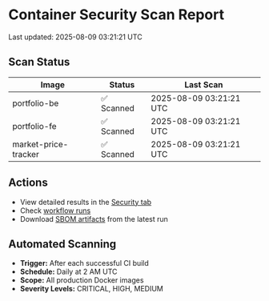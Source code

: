 # Container Security Scan Report

Last updated: 2025-08-09 03:21:21 UTC

## Scan Status

| Image | Status | Last Scan |
|-------|--------|-----------|
| portfolio-be | ✅ Scanned | 2025-08-09 03:21:21 UTC |
| portfolio-fe | ✅ Scanned | 2025-08-09 03:21:21 UTC |
| market-price-tracker | ✅ Scanned | 2025-08-09 03:21:21 UTC |

## Actions

- View detailed results in the [Security tab](https://github.com/ktenman/portfolio/security/code-scanning)
- Check [workflow runs](https://github.com/ktenman/portfolio/actions/workflows/trivy-scan.yml)
- Download [SBOM artifacts](https://github.com/ktenman/portfolio/actions/workflows/trivy-scan.yml) from the latest run

## Automated Scanning

- **Trigger:** After each successful CI build
- **Schedule:** Daily at 2 AM UTC
- **Scope:** All production Docker images
- **Severity Levels:** CRITICAL, HIGH, MEDIUM

